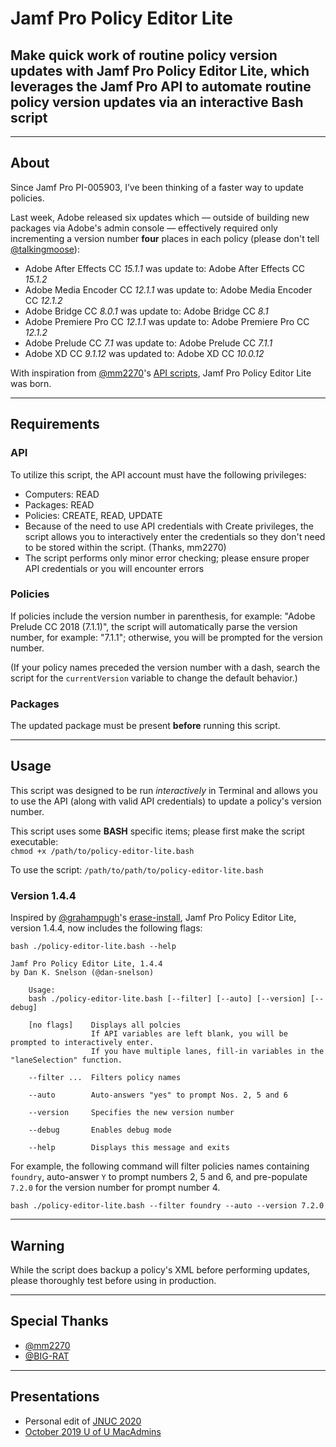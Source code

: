 # Jamf Pro Policy Editor Lite
## Make quick work of routine policy version updates with Jamf Pro Policy Editor Lite, which leverages the Jamf Pro API to automate routine policy version updates via an interactive Bash script

---

## About

Since Jamf Pro PI-005903, I’ve been thinking of a faster way to update policies.

Last week, Adobe released six updates which — outside of building new packages via Adobe's admin console — effectively required only incrementing a version number **four** places in each policy (please don't tell [@talkingmoose](https://github.com/talkingmoose)):
- Adobe After Effects CC _15.1.1_ was update to: Adobe After Effects CC _15.1.2_
- Adobe Media Encoder CC _12.1.1_ was update to: Adobe Media Encoder CC _12.1.2_
- Adobe Bridge CC _8.0.1_ was update to: Adobe Bridge CC _8.1_
- Adobe Premiere Pro CC _12.1.1_ was update to: Adobe Premiere Pro CC _12.1.2_
- Adobe Prelude CC _7.1_ was update to: Adobe Prelude CC _7.1.1_
- Adobe XD CC _9.1.12_ was updated to: Adobe XD CC _10.0.12_

With inspiration from [@mm2270](https://github.com/mm2270)'s [API scripts](https://github.com/mm2270/Casper-API/blob/master/Convert-SG-Search-Search-SG.sh), Jamf Pro Policy Editor Lite was born.

---

## Requirements

### API
To utilize this script, the API account must have the following privileges:  
- Computers: READ
- Packages: READ
- Policies: CREATE, READ, UPDATE
- Because of the need to use API credentials with Create privileges, the script allows you to interactively enter the credentials so they don't need to be stored within the script. (Thanks, mm2270)
- The script performs only minor error checking; please ensure proper API credentials or you will encounter errors

### Policies
If policies include the version number in parenthesis, for example: "Adobe Prelude CC 2018 (7.1.1)", the script will automatically parse the version number, for example: "7.1.1"; otherwise, you will be prompted for the version number.

(If your policy names preceded the version number with a dash, search the script for the `currentVersion` variable to change the default behavior.)

### Packages
The updated package must be present **before** running this script.

---

## Usage  

This script was designed to be run _interactively_ in Terminal and allows you to use the API (along with valid API credentials) to update a policy's version number.  

This script uses some **BASH** specific items; please first make the script executable:  
`chmod +x /path/to/policy-editor-lite.bash`  

To use the script:
`/path/to/path/to/policy-editor-lite.bash`

### Version 1.4.4

Inspired by [@grahampugh](https://github.com/grahampugh)'s [erase-install](https://github.com/grahampugh/erase-install), Jamf Pro Policy Editor Lite, version 1.4.4, now includes the following flags:

```
bash ./policy-editor-lite.bash --help

Jamf Pro Policy Editor Lite, 1.4.4
by Dan K. Snelson (@dan-snelson)

    Usage:
    bash ./policy-editor-lite.bash [--filter] [--auto] [--version] [--debug]

    [no flags]    Displays all polcies
                  If API variables are left blank, you will be prompted to interactively enter.
                  If you have multiple lanes, fill-in variables in the "laneSelection" function.

    --filter ...  Filters policy names

    --auto        Auto-answers "yes" to prompt Nos. 2, 5 and 6

    --version     Specifies the new version number

    --debug       Enables debug mode

    --help        Displays this message and exits

```

For example, the following command will filter policies names containing `foundry`, auto-answer `Y` to prompt numbers 2, 5 and 6, and pre-populate `7.2.0` for the version number for prompt number 4.

```
bash ./policy-editor-lite.bash --filter foundry --auto --version 7.2.0
```
---

## Warning

While the script does backup a policy's XML before performing updates, please thoroughly test before using in production.

---

## Special Thanks
- [@mm2270](https://github.com/mm2270)
- [@BIG-RAT](https://github.com/BIG-RAT)

---

## Presentations

- Personal edit of [JNUC 2020](https://rumble.com/vcwd9r-jamf-pro-policy-editor-lite-jnuc-2020.html?mref=f1z5r&mc=9gb6t)
- [October 2019 U of U MacAdmins](https://stream.lib.utah.edu/index.php?c=details&id=13291)
